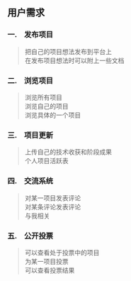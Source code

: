 ## 用户需求 ##


### 一.　发布项目 ###
> 把自己的项目想法发布到平台上  
> 在发布项目想法时可以附上一些文档  


### 二.　浏览项目 ###
> 浏览所有项目  
> 浏览自己的项目  
> 浏览具体的一个项目  


### 三.　项目更新 ###
> 上传自己的技术收获和阶段成果  
> 个人项目活跃表  


### 四.　交流系统 ###
> 对某一项目发表评论  
> 对某条评论发表评论  
> 与我相关  


### 五.　公开投票 ###
> 可以查看处于投票中的项目  
> 为某一项目投票  
> 可以查看投票结果  
